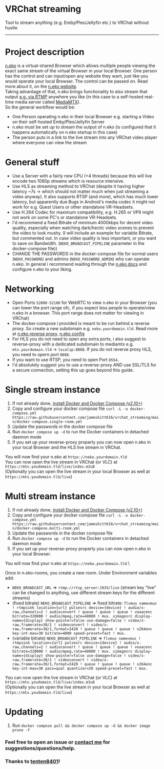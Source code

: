 # VRChat streaming
Tool to stream anything (e.g. Emby/Plex/Jellyfin etc.) to VRChat without hustle

---

# Project description
[n.eko](https://neko.m1k1o.net/#/) is a virtual-shared Browser which allows multiple people viewing the exact same stream of the virtual Browser in your local Browser.
One person has the control and can input/open any website they want, just like you would operate your local Browser.
The control can be passed on. Read more about it, on the [n.eko website](https://neko.m1k1o.net/).\
Taking advantage of that, n.eko brings functionality to also stream that output [e.g. via RTMP](https://neko.m1k1o.net/#/getting-started/configuration?id=neko_broadcast_url) anywhere you like (in this case to a self-hosted real-time media server called [MediaMTX](https://github.com/bluenviron/mediamtx)).\
So the general workflow would be:
- One Person operating n.eko in their local Browser e.g. starting a Video on their self-hosted Emby/Plex/Jellyfin Server
- n.eko must be set up to stream the output of n.eko (is configured that it happens automatically on n.eko startup in this case)
- The person puts in a link to the live stream into any VRChat video player where everyone can view the stream

# General stuff
- Use a Server with a fairly new CPU (+4 threads) because this will live encode two 1080p streams which is resource intensive.
- Use HLS as streaming method to VRChat (despite it having higher latency ~7s -> which should not matter much when just streaming a video anyway). It also supports RTSP (and more), which has much lower latency, but apparently due Bugs in Android's media codec it might not work for e.g. Quest Users or other standalone VR-Headsets.
- Use H.264 Codec for maximum compatibility, e.g. H.265 or VP9 might not work on some PC's or standalone VR-Headsets.
- I'd recommend a fixed Bitrate of minimum 4000kbps for decent video quality, especially when watching dark/hectic video scenes to prevent the video to look mushy. (I will include an example for variable Bitrate, but commented out. In case video quality is less important, or you want to save on Bandwidth. (`NEKO_BROADCAST_PIPELINE` parameter in the docker-compose file))
- CHANGE THE PASSWORDS in the docker-compose file for normal users (`NEKO_PASSWORD`) and admins (`NEKO_PASSWORD_ADMIN`) who can operate n.eko. In general i recommend reading through the [n.eko docs](https://neko.m1k1o.net/#/getting-started/configuration) and configure n.eko to your liking.

# Networking
- Open Ports `52000-52100` for WebRTC to view n.eko in your Browser (you can lower the port range ofc, if you expect less people to operate/view n.eko in a browser. This port range does not matter for viewing in VRChat)
- The docker-compose i provided is meant to be run behind a reverse proxy. So create a new subdomain e.g. `neko.yourdomain.tld`. Read more at [n.eko reverse proxy](https://neko.m1k1o.net/#/getting-started/reverse-proxy), [n.eko config](https://neko.m1k1o.net/#/getting-started/configuration?id=neko_proxy)
- For HLS you do not need to open any extra ports, i also suggest to reverse-proxy with a dedicated subdomain to mediamtx e.g. `mtx.yourdomain.tld` -> `localip:8888`. If you do not reverse proxy HLS, you need to opern port `8888`.
- If you want to use RTSP, you need to open Port `8554`.
- I'd absolutely suggest you to use a reverse-proxy AND use SSL/TLS for a secure connection, setting this up goes beyond this guide.

# Single stream instance
1. If not already done, [install Docker and Docker Compose (v2.10+)](https://docs.docker.com/engine/install/)
2. Copy and configure your docker compose
   file `curl -L -o docker-compose.yml https://raw.githubusercontent.com/jameskitt616/vrchat_streaming/main/docker-compose.single-room.yml`
3. Update the passwords in the docker compose file
4. Run `docker compose up -d` to run the Docker containers in detached daemon mode
5. If you set up your reverse-proxy properly you can now open n.eko in your local Browser and the HLS live stream in VRChat.

You will now find your n.eko at `https://neko.yourdomain.tld` \
You can now open the live stream in VRChat (or VLC) at `https://mtx.youdomain.tld/live/index.m3u8` \
(Optionally you can open the live stream in your local Browser as well at `https://mtx.youdomain.tld/live`)

# Multi stream instance
1. If not already done, [install Docker and Docker Compose (v2.10+)](https://docs.docker.com/engine/install/)
2. Copy and configure your docker compose
   file `curl -L -o docker-compose.yml https://raw.githubusercontent.com/jameskitt616/vrchat_streaming/main/docker-compose.multi-room.yml`
3. Update the passwords in the docker compose file
4. Run `docker compose up -d` to run the Docker containers in detached daemon mode
5. If you set up your reverse-proxy properly you can now open n.eko in your local Browser.

You will now find your n.eko at `https://neko.yourdomain.tld` \

Once in n.eko-rooms, you create a new room. Under Environment variables add:
- `NEKO_BROADCAST_URL` => `rtmp://rtsp_server:1935/live` (stream key "live" can be changed to anything, use different stream keys for the different streams)
- (fixed bitrate) `NEKO_BROADCAST_PIPELINE` => fixed bitrate: `flvmux name=mux ! rtmpsink location={url} pulsesrc device={device} ! audio/x-raw,channels=2 ! audioconvert ! queue ! queue ! queue ! voaacenc bitrate=320000 ! audio/mpeg,rate=48000 ! mux. ximagesrc display-name={display} show-pointer=false use-damage=false ! video/x-raw,framerate=30/1 ! videoconvert ! video/x-raw,framerate=30/1,format=I420 ! queue ! queue ! queue ! x264enc key-int-max=30 bitrate=4000 speed-preset=fast ! mux.`
- (variable bitrate) `NEKO_BROADCAST_PIPELINE` => `flvmux name=mux ! rtmpsink location={url} pulsesrc device={device} ! audio/x-raw,channels=2 ! audioconvert ! queue ! queue ! queue ! voaacenc bitrate=320000 ! audio/mpeg,rate=48000 ! mux. ximagesrc display-name={display} show-pointer=false use-damage=false ! video/x-raw,framerate=30/1 ! videoconvert ! video/x-raw,framerate=30/1,format=I420 ! queue ! queue ! queue ! x264enc key-int-max=30 pass=qual quantizer=20 speed-preset=fast ! mux.`  

You can now open the live stream in VRChat (or VLC) at `https://mtx.youdomain.tld/live/index.m3u8` \
(Optionally you can open the live stream in your local Browser as well at `https://mtx.youdomain.tld/live`)

# Updating
1. Run `docker compose pull && docker compose up -d && docker image prune -f`

### Feel free to open an issue or [contact me](https://jameskitt616.one/contact/) for suggestions/questions/help.

### Thanks to [tenten8401](https://github.com/tenten8401)!
